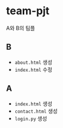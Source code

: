 # team-pjt
A와 B의 팀플



## B

- `about.html` 생성
- `index.html` 수정

## A

- `index.html` 생성
- `contact.html` 생성
- `login.py` 생성

